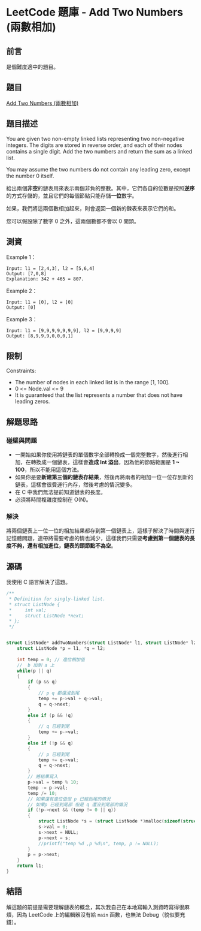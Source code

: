 # LeetCode 題庫 - Add Two Numbers (兩數相加)


## 前言

是個難度適中的題目。

## 題目

[Add Two Numbers (兩數相加)](https://leetcode.com/problems/add-two-numbers/)

## 題目描述

You are given two non-empty linked lists representing two non-negative integers. The digits are stored in reverse order, and each of their nodes contains a single digit. Add the two numbers and return the sum as a linked list.

You may assume the two numbers do not contain any leading zero, except the number 0 itself.

給出兩個**非空**的鏈表用來表示兩個非負的整數。其中，它們各自的位數是按照**逆序**的方式存儲的，並且它們的每個節點只能存儲**一位**數字。

如果，我們將這兩個數相加起來，則會返回一個新的鍊表來表示它們的和。

您可以假設除了數字 0 之外，這兩個數都不會以 0 開頭。

## 測資

Example 1：

```
Input: l1 = [2,4,3], l2 = [5,6,4]
Output: [7,0,8]
Explanation: 342 + 465 = 807.
```

Example 2：

```
Input: l1 = [0], l2 = [0]
Output: [0]
```

Example 3：

```
Input: l1 = [9,9,9,9,9,9,9], l2 = [9,9,9,9]
Output: [8,9,9,9,0,0,0,1]
```

## 限制

Constraints:

- The number of nodes in each linked list is in the range [1, 100].
- 0 <= Node.val <= 9
- It is guaranteed that the list represents a number that does not have leading zeros.


## 解題思路

### 碰壁與問題

- 一開始如果你使用將鏈表的單個數字全部轉換成一個完整數字，然後進行相加，在轉換成一個鏈表，這樣會**造成 Int 溢出**，因為他的節點範圍是 **1 ~ 100**，所以不能用這個方法。
- 如果你是要**新建第三個的鏈表存結果**，然後再將兩者的相加一位一位存到新的鏈表，這樣會很費運行內存，然後考慮的情況變多。
- 在 C 中我們無法提前知道鏈表的長度。
- 必須將時間複雜度控制在 O(N)。

### 解決

將兩個鏈表上一位一位的相加結果都存到第一個鏈表上，這樣子解決了時間與運行記憶體問題，連帶將需要考慮的情也減少，這樣我們只需要**考慮到第一個鏈表的長度不夠，還有相加進位，鏈表的頭節點不為空**。

## 源碼

我使用 C 語言解決了這題。

```c
/**
 * Definition for singly-linked list.
 * struct ListNode {
 *     int val;
 *     struct ListNode *next;
 * };
 */


struct ListNode* addTwoNumbers(struct ListNode* l1, struct ListNode* l2){
    struct ListNode *p = l1, *q = l2;
    
    int temp = 0; // 進位相加值
    //  b 加到 a 上
    while(p || q)
    {
        if (p && q)
        {
            // p q 都還沒到尾
            temp += p->val + q->val;
            q = q->next;
        }
        else if (p && !q)
        {
            // q 已經到尾
            temp += p->val;
        }
        else if (!p && q)
        {
            // p 已經到尾
            temp += q->val;
            q = q->next;
        }
        // 將結果寫入
        p->val = temp % 10;
        temp -= p->val;
        temp /= 10;
        // 如果還有進位值但 p 已經到尾的情況
        // 如果p 已經到尾部 但是 q 還沒到尾部的情況
        if (!p->next && (temp != 0 || q))
        {
            struct ListNode *s = (struct ListNode *)malloc(sizeof(struct ListNode));
            s->val = 0;
            s->next = NULL;
            p->next = s;
            //printf("temp %d ,p %d\n", temp, p != NULL);
        }
        p = p->next;
    }
    return l1;
}

```

## 結語

解這題的前提是需要理解鏈表的概念，其次我自己在本地寫輸入測資時寫得很麻煩，因為 LeetCode 上的編輯器沒有給 `main` 函數，也無法 Debug（貌似要充錢）。
